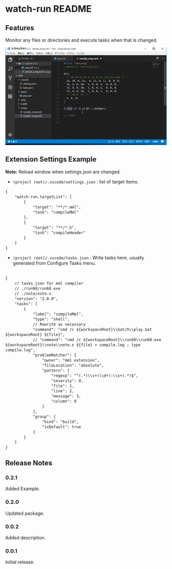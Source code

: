 # watch-run README

## Features

Monitor any files or directories and execute tasks when that is changed. 

![save and run](images/image01.gif)

## Extension Settings Example

**Note:** Reload window when settings.json are changed.

* `(project root)/.vscode/settings.json` : list of target items.

```
{
    "watch-run.targetList": [
        {
            "target": "**/*.mml",
            "task": "compileMml"
        },
        {
            "target": "**/*.h",
            "task": "compileHeader"
        }
    ]
}
```

* `(project root)/.vscode/tasks.json` : Write tasks here. usually generated from Configure Tasks menu.  
```

{
    // tasks.json for mml compiler
    // ./run68/run68.exe
    // ./note/note.x
    "version": "2.0.0",
    "tasks": [
        {
            "label": "compileMml",
            "type": "shell",
            // Rewrite as necessary
            "command": "cmd /c ${workspaceRoot}\\batch\\play.bat ${workspaceRoot} ${file}",
            // "command": "cmd /c ${workspaceRoot}\\run68\\run68.exe ${workspaceRoot}\\note\\note.x ${file} > compile.log ; type compile.log",
            "problemMatcher": {
                "owner": "mml extension",
                "fileLocation": "absolute",
                "pattern": {
                    "regexp": "^(.*)\\s+(\\d+):\\s+(.*)$",
                    "severity": 0,
                    "file": 1,
                    "line": 2,
                    "message": 3,
                    "column": 0
                }
            },
            "group": {
                "kind": "build",
                "isDefault": true
            }
        }
    ]
}
```
## Release Notes

### 0.2.1
Added Example.

### 0.2.0
Updated package.

### 0.0.2
Added description.

### 0.0.1
Initial release.
